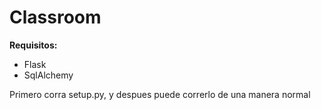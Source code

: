 # Classroom
__Requisitos:__ 

* Flask
* SqlAlchemy

Primero corra setup.py, y despues puede correrlo de una manera normal

